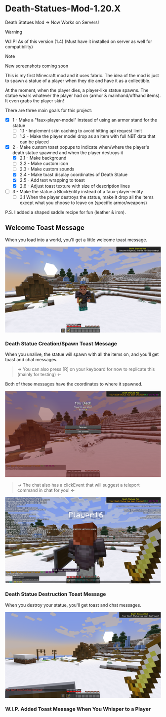 # Death-Statues-Mod-1.20.X
Death Statues Mod -> Now Works on Servers!

> [!WARNING]
> W.I.P! As of this version (1.4) (Must have it installed on server as well for compatibility)

> [!NOTE]
> New screenshots coming soon

This is my first Minecraft mod and it uses fabric. The idea of the mod is just to spawn a statue of a player when they die and have it as a collectible.

At the moment, when the player dies, a player-like statue spawns. The statue wears whatever the player had on (armor & mainhand/offhand items). It even grabs the player skin!

There are three main goals for this project:
- [x] 1 - Make a "faux-player-model" instead of using an armor stand for the statue
  - [ ] 1.1 - Implement skin caching to avoid hitting api request limit
  - [ ] 1.2 - Make the player model drop as an item with full NBT data that can be placed

- [x] 2 - Make custom toast popups to indicate when/where the player's death statue spawned and when the player destroys it
  - [x] 2.1 - Make background
  - [ ] 2.2 - Make custom icon
  - [ ] 2.3 - Make custom sounds
  - [x] 2.4 - Make toast display coordinates of Death Statue
  - [x] 2.5 - Add text wrapping to toast
  - [x] 2.6 - Adjust toast texture with size of description lines

- [ ] 3 - Make the statue a BlockEntity instead of a faux-player-entity 
  - [ ] 3.1 When the player destroys the statue, make it drop all the items except what you choose to leave on (specific armor/weapons)

P.S. I added a shaped saddle recipe for fun (leather & iron).

## Welcome Toast Message
When you load into a world, you'll get a little welcome toast message.

![Welcome Toast](images/welcome_toast.png)

### Death Statue Creation/Spawn Toast Message
When you unalive, the statue will spawn with all the items on, and you'll get toast and chat messages.

>-> You can also press [R] on your keyboard for now to replicate this (mainly for testing) <-

Both of these messages have the coordinates to where it spawned.

![Statue Spawned Toast](images/statue_spawned.png)

>-> The chat also has a clickEvent that will suggest a teleport command in chat for you! <-

![Statue Spawned Chat](images/chat_clickEvent.png)

### Death Statue Destruction Toast Message
When you destroy your statue, you'll get toast and chat messages.

![Statue Destroyed](images/statue_destroyed.png)

### W.I.P. Added Toast Message When You Whisper to a Player
